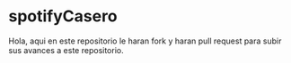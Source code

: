 # spotifyCasero

Hola, aqui en este repositorio le haran fork y haran pull request para subir sus avances a este repositorio.
